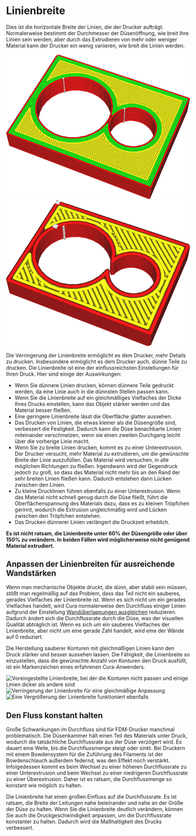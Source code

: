 Linienbreite
====
Dies ist die horizontale Breite der Linien, die der Drucker aufträgt. Normalerweise bestimmt der Durchmesser der Düsenöffnung, wie breit Ihre Linien sein werden, aber durch das Extrudieren von mehr oder weniger Material kann der Drucker ein wenig variieren, wie breit die Linien werden.

<!--screenshot {
"image_path": "line_width_small.png",
"models": [{"script": "holes_cutout.scad"}],
"camera_position": [17, 39, 61],
"settings": {"line_width": 0.2},
"colours": 64
}-->
<!--screenshot {
"image_path": "line_width_large.png",
"models": [{"script": "holes_cutout.scad"}],
"camera_position": [17, 39, 61],
"settings": {"line_width": 0.6},
"colours": 32
}-->
![Sehr dünne Linien](../../../articles/images/line_width_small.png)
![Sehr breite Linien](../../../articles/images/line_width_large.png)

Die Verringerung der Linienbreite ermöglicht es dem Drucker, mehr Details zu drucken. Insbesondere ermöglicht es dem Drucker auch, dünne Teile zu drucken. Die Linienbreite ist eine der einflussreichsten Einstellungen für Ihren Druck. Hier sind einige der Auswirkungen:
* Wenn Sie dünnere Linien drucken, können dünnere Teile gedruckt werden, da eine Linie auch in die dünnsten Stellen passen kann.
* Wenn Sie die Linienbreite auf ein gleichmäßiges Vielfaches der Dicke Ihres Drucks einstellen, kann das Objekt stärker werden und das Material besser fließen.
* Eine geringere Linienbreite lässt die Oberfläche glatter aussehen.
* Das Drucken von Linien, die etwas kleiner als die Düsengröße sind, verbessert die Festigkeit. Dadurch kann die Düse benachbarte Linien miteinander verschmelzen, wenn sie einen zweiten Durchgang leicht über die vorherige Linie macht.
* Wenn Sie zu breite Linien drucken, kommt es zu einer Unterextrusion. Der Drucker versucht, mehr Material zu extrudieren, um die gewünschte Breite der Linie auszufüllen. Das Material wird versuchen, in alle möglichen Richtungen zu fließen. Irgendwann wird der Gegendruck jedoch zu groß, so dass das Material nicht mehr bis an den Rand der sehr breiten Linien fließen kann. Dadurch entstehen dann Lücken zwischen den Linien.
* Zu kleine Drucklinien führen ebenfalls zu einer Unterextrusion. Wenn das Material nicht schnell genug durch die Düse fließt, führt die Oberflächenspannung des Materials dazu, dass es zu kleinen Tröpfchen gerinnt, wodurch die Extrusion ungleichmäßig wird und Lücken zwischen den Tröpfchen entstehen.
* Das Drucken dünnerer Linien verlängert die Druckzeit erheblich.

**Es ist nicht ratsam, die Linienbreite unter 60% der Düsengröße oder über 150% zu verändern. In beiden Fällen wird möglicherweise nicht genügend Material extrudiert.**

Anpassen der Linienbreiten für ausreichende Wandstärken
----
Wenn man mechanische Objekte druckt, die dünn, aber stabil sein müssen, stößt man regelmäßig auf das Problem, dass das Teil nicht ein sauberes, gerades Vielfaches der Linienbreite ist. Wenn es sich nicht um ein gerades Vielfaches handelt, wird Cura normalerweise den Durchfluss einiger Linien aufgrund der Einstellung [Wandüberlappungen ausgleichen](../shell/travel_compensate_overlapping_walls_enabled.md) reduzieren. Dadurch ändert sich die Durchflussrate durch die Düse, was der visuellen Qualität abträglich ist. Wenn es sich um ein sauberes Vielfaches der Linienbreite, aber nicht um eine gerade Zahl handelt, wird eine der Wände auf 0 reduziert.

Die Herstellung sauberer Konturen mit gleichmäßigen Linien kann den Druck stärker und besser aussehen lassen. Die Fähigkeit, die Linienbreite so einzustellen, dass die gewünschte Anzahl von Konturen den Druck ausfüllt, ist ein Markenzeichen eines erfahrenen Cura-Anwenders.

<!--screenshot {
"image_path": "line_width_fit_bad.png",
"models": [{"script": "paper_stand.scad"}],
"camera_position": [-128, 46, 73],
"camera_lookat": [-120, 38, 0],
"settings": {
    "wall_line_count": 99,
    "line_width": 0.46
},
"layer": 161,
"colours": 64
}-->
<!--screenshot {
"image_path": "line_width_fit_good_small.png",
"models": [{"script": "paper_stand.scad"}],
"camera_position": [-128, 46, 73],
"camera_lookat": [-120, 38, 0],
"settings": {
    "wall_line_count": 99,
    "line_width": 0.258
},
"layer": 161,
"colours": 32
}-->
<!--screenshot {
"image_path": "line_width_fit_good_large.png",
"models": [{"script": "paper_stand.scad"}],
"camera_position": [-128, 46, 73],
"camera_lookat": [-120, 38, 0],
"settings": {
    "wall_line_count": 99,
    "line_width": 0.515
},
"layer": 161,
"colours": 64
}-->
![Voreingestellte Linienbreite, bei der die Konturen nicht passen und einige Linien dicker als andere sind](../../../articles/images/line_width_fit_bad.png)
![Verringerung der Linienbreite für eine gleichmäßige Anpassung](../../../articles/images/line_width_fit_good_small.png)
![Eine Vergrößerung der Linienbreite funktioniert ebenfalls](../../../articles/images/line_width_fit_good_large.png)

Den Fluss konstant halten
----
Große Schwankungen im Durchfluss sind für FDM-Drucker manchmal problematisch. Die Düsenkammer hält einen Teil des Materials unter Druck, wodurch die tatsächliche Durchflussrate aus der Düse verzögert wird. Es dauert eine Weile, bis die Durchflussmenge steigt oder sinkt. Bei Druckern mit einem Bowdensystem für die Zuführung des Filaments ist der Bowdenschlauch außerdem federnd, was den Effekt noch verstärkt. Infolgedessen kommt es beim Wechsel zu einer höheren Durchflussrate zu einer Unterextrusion und beim Wechsel zu einer niedrigeren Durchflussrate zu einer Überextrusion. Daher ist es ratsam, die Durchflussmenge so konstant wie möglich zu halten.

Die Linienbreite hat einen großen Einfluss auf die Durchflussrate. Es ist ratsam, die Breite der Leitungen nahe beieinander und nahe an der Größe der Düse zu halten. Wenn Sie die Linienbreite deutlich verändern, können Sie auch die Druckgeschwindigkeit anpassen, um die Durchflussrate konstanter zu halten. Dadurch wird die Maßhaltigkeit des Drucks verbessert.